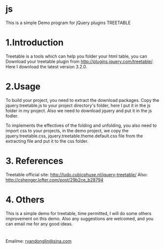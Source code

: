 # js
This is a simple Demo program for jQuery plugins TREETABLE

# 1.Introduction
Treetable is a tools which can help you folder your html table, you can Download your treetable plugin from 
http://plugins.jquery.com/treetable/. Here I download the latest version 3.2.0.

# 2.Usage
To build your project, you need to extract the download packages. Copy the jquery.treetable.js to your project 
directory's folder, here I put it in the js folder in my project. Also we need to download jquery and put it in
the js fodler.

To implements the effectives of the folding and unfolding, you also need to import css to your projects, in the
demo project, we copy the jquery.treetable.css, jquery.treetable.theme.default.css file from the extracting file
and put it to the css folder.

# 3. References
Treetable official site: http://ludo.cubicphuse.nl/jquery-treetable/
Also: http://cshenger.lofter.com/post/29b2ce_b28794

# 4. Others
This is a simple demo for treetable, time permitted, I will do some others improvement on this demo. Also any suggestions
are welcomed, and you can email me for any good ideas.
# 
Emailme: ryandonglin@sina.com

